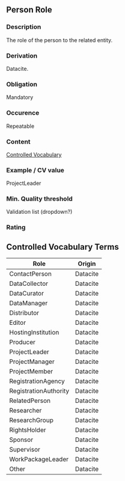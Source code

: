## Person Role

### Description
The role of the person to the related entity.
### Derivation
Datacite.
### Obligation	
Mandatory
### Occurence	
Repeatable
### Content
[Controlled Vocabulary](#controlled-vocabulary-terms)
### Example / CV value
ProjectLeader
### Min. Quality threshold	
Validation list (dropdown?)
### Rating

## Controlled Vocabulary Terms

Role | Origin
-----|-------------
ContactPerson | Datacite
DataCollector | Datacite
DataCurator | Datacite
DataManager | Datacite
Distributor | Datacite
Editor | Datacite
HostingInstitution | Datacite
Producer | Datacite
ProjectLeader | Datacite
ProjectManager | Datacite
ProjectMember | Datacite
RegistrationAgency | Datacite
RegistrationAuthority | Datacite
RelatedPerson | Datacite
Researcher | Datacite
ResearchGroup | Datacite
RightsHolder | Datacite
Sponsor | Datacite
Supervisor | Datacite
WorkPackageLeader | Datacite
Other | Datacite
